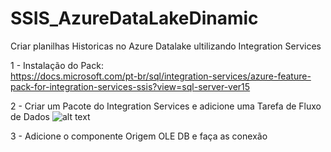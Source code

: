 # SSIS_AzureDataLakeDinamic
Criar planilhas Historicas no Azure Datalake 
ultilizando Integration Services 

1 - Instalação do Pack: <br> 
https://docs.microsoft.com/pt-br/sql/integration-services/azure-feature-pack-for-integration-services-ssis?view=sql-server-ver15

2 - Criar um Pacote do  Integration Services  e adicione uma Tarefa de Fluxo de Dados
![alt text](https://user-images.githubusercontent.com/63312663/84093289-31ae0000-a9d0-11ea-9821-0f4cbfc2fd03.PNG)

3 -  Adicione o componente Origem OLE DB e faça  as conexão 
